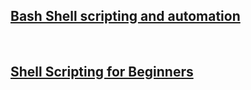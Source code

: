 ## [Bash Shell scripting and automation](https://www.udemy.com/course/bash-shell-scripting/)

<br/>

## [Shell Scripting for Beginners](https://kodekloud.com/courses/shell-scripts-for-beginners/)